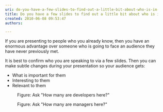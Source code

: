 ```yaml
---
uri: do-you-have-a-few-slides-to-find-out-a-little-bit-about-who-is-in-your-audience
title: Do you have a few slides to find out a little bit about who is in your audience?
created: 2010-06-08 09:53:47
authors:

---
```





<span class='intro'> If you are presenting to people who you already know, then you have an enormous advantage over someone who is going to face an audience they have never previously met.
 </span>


  <p>It is best to confirm who you are speaking to via a few slides. Then you can make subtle changes during your presentation so your audience gets&#58;</p>
<ul>
    <li>What is important for them</li>
    <li>Interesting to them</li>
    <li>Relevant to them </li>
</ul>
<dl>
    <dt><img class="ms-rteCustom-ImageArea" src="/PublishingImages/developer.gif" alt="" /> </dt>
    <dd class="ms-rteCustom-FigureNormal">Figure&#58; Ask &quot;How many are developers here?&quot; </dd>
</dl>
<dl>
    <dt><img class="ms-rteCustom-ImageArea" src="/PublishingImages/manager.gif" alt="" /> </dt>
    <dd class="ms-rteCustom-FigureNormal">Figure&#58; Ask &quot;How many are managers here?&quot; </dd>
</dl>



